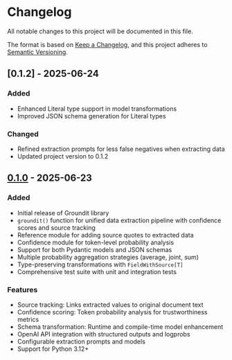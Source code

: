 # Changelog

All notable changes to this project will be documented in this file.

The format is based on [Keep a Changelog](https://keepachangelog.com/en/1.0.0/),
and this project adheres to [Semantic Versioning](https://semver.org/spec/v2.0.0.html).

## [0.1.2] - 2025-06-24

### Added
- Enhanced Literal type support in model transformations
- Improved JSON schema generation for Literal types

### Changed
- Refined extraction prompts for less false negatives when extracting data
- Updated project version to 0.1.2

## [0.1.0] - 2025-06-23

### Added
- Initial release of Groundit library
- `groundit()` function for unified data extraction pipeline with confidence scores and source tracking
- Reference module for adding source quotes to extracted data
- Confidence module for token-level probability analysis
- Support for both Pydantic models and JSON schemas
- Multiple probability aggregation strategies (average, joint, sum)
- Type-preserving transformations with `FieldWithSource[T]`
- Comprehensive test suite with unit and integration tests

### Features
- Source tracking: Links extracted values to original document text
- Confidence scoring: Token probability analysis for trustworthiness metrics
- Schema transformation: Runtime and compile-time model enhancement
- OpenAI API integration with structured outputs and logprobs
- Configurable extraction prompts and models
- Support for Python 3.12+

[0.1.0]: https://github.com/username/groundit/releases/tag/v0.1.0